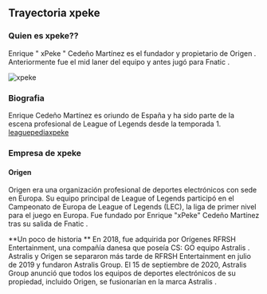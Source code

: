 ## Trayectoria xpeke 

### Quien es xpeke??

Enrique " xPeke " Cedeño Martínez es el fundador y propietario de Origen . Anteriormente fue el mid laner del equipo y antes jugó para Fnatic .

![xpeke](https://lol.gamepedia.com/File:Origen_xPeke.jpg)

### Biografia
Enrique Cedeño Martínez es oriundo de España y ha sido parte de la escena profesional de League of Legends desde la temporada 1.
[leaguepediaxpeke](https://lol.gamepedia.com/XPeke)
### Empresa de xpeke
#### Origen
Origen era una organización profesional de deportes electrónicos con sede en Europa. Su equipo principal de League of Legends participó en el Campeonato de Europa de League of Legends (LEC), la liga de primer nivel para el juego en Europa. Fue fundado por Enrique "xPeke" Cedeño Martínez tras su salida de Fnatic .

**Un poco de historia **
En 2018, fue adquirida por Orígenes RFRSH Entertainment, una compañía danesa que poseía CS: GO equipo Astralis . Astralis y Origen se separaron más tarde de RFRSH Entertainment en julio de 2019 y fundaron Astralis Group. El 15 de septiembre de 2020, Astralis Group anunció que todos los equipos de deportes electrónicos de su propiedad, incluido Origen, se fusionarían en la marca Astralis .
